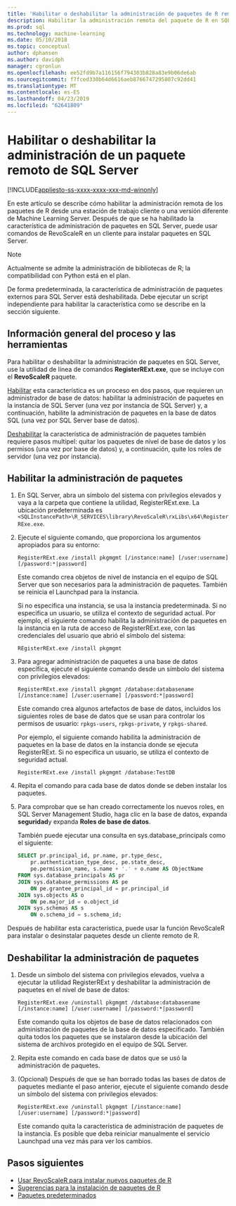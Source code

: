 ```yaml
---
title: 'Habilitar o deshabilitar la administración de paquetes de R remoto: SQL Server Machine Learning Services'
description: Habilitar la administración remota del paquete de R en SQL Server 2016 R Services o SQL Server 2017 Machine Learning Services (In-Database)
ms.prod: sql
ms.technology: machine-learning
ms.date: 05/10/2018
ms.topic: conceptual
author: dphansen
ms.author: davidph
manager: cgronlun
ms.openlocfilehash: ee52fd9b7a116156f794303b828a83e9b06de6ab
ms.sourcegitcommit: f7fced330b64d6616aeb8766747295807c92dd41
ms.translationtype: MT
ms.contentlocale: es-ES
ms.lasthandoff: 04/23/2019
ms.locfileid: "62641809"
---
```

# <a name="enable-or-disable-remote-package-management-for-sql-server"></a>Habilitar o deshabilitar la administración de un paquete remoto de SQL Server
[!INCLUDE[appliesto-ss-xxxx-xxxx-xxx-md-winonly](../../includes/appliesto-ss-xxxx-xxxx-xxx-md-winonly.md)]

En este artículo se describe cómo habilitar la administración remota de los paquetes de R desde una estación de trabajo cliente o una versión diferente de Machine Learning Server. Después de que se ha habilitado la característica de administración de paquetes en SQL Server, puede usar comandos de RevoScaleR en un cliente para instalar paquetes en SQL Server.

> [!NOTE]
> Actualmente se admite la administración de bibliotecas de R; la compatibilidad con Python está en el plan.

De forma predeterminada, la característica de administración de paquetes externos para SQL Server está deshabilitada. Debe ejecutar un script independiente para habilitar la característica como se describe en la sección siguiente.

## <a name="overview-of-process-and-tools"></a>Información general del proceso y las herramientas

Para habilitar o deshabilitar la administración de paquetes en SQL Server, use la utilidad de línea de comandos **RegisterRExt.exe**, que se incluye con el **RevoScaleR** paquete.

[Habilitar](#bkmk_enable) esta característica es un proceso en dos pasos, que requieren un administrador de base de datos: habilitar la administración de paquetes en la instancia de SQL Server (una vez por instancia de SQL Server) y, a continuación, habilite la administración de paquetes en la base de datos SQL (una vez por SQL Server base de datos).

[Deshabilitar](#bkmk_disable) la característica de administración de paquetes también requiere pasos multipel: quitar los paquetes de nivel de base de datos y los permisos (una vez por base de datos) y, a continuación, quite los roles de servidor (una vez por instancia).

## <a name="bkmk_enable"></a> Habilitar la administración de paquetes

1. En SQL Server, abra un símbolo del sistema con privilegios elevados y vaya a la carpeta que contiene la utilidad, RegisterRExt.exe. La ubicación predeterminada es `<SQLInstancePath>\R_SERVICES\library\RevoScaleR\rxLibs\x64\RegisterRExe.exe`.

2. Ejecute el siguiente comando, que proporciona los argumentos apropiados para su entorno:

    `RegisterRExt.exe /install pkgmgmt [/instance:name] [/user:username] [/password:*|password]`

    Este comando crea objetos de nivel de instancia en el equipo de SQL Server que son necesarios para la administración de paquetes. También se reinicia el Launchpad para la instancia.

    Si no especifica una instancia, se usa la instancia predeterminada. Si no especifica un usuario, se utiliza el contexto de seguridad actual. Por ejemplo, el siguiente comando habilita la administración de paquetes en la instancia en la ruta de acceso de RegisterRExt.exe, con las credenciales del usuario que abrió el símbolo del sistema:

    `REgisterRExt.exe /install pkgmgmt`

3. Para agregar administración de paquetes a una base de datos específica, ejecute el siguiente comando desde un símbolo del sistema con privilegios elevados:

    `RegisterRExt.exe /install pkgmgmt /database:databasename [/instance:name] [/user:username] [/password:*|password]`
   
    Este comando crea algunos artefactos de base de datos, incluidos los siguientes roles de base de datos que se usan para controlar los permisos de usuario: `rpkgs-users`, `rpkgs-private`, y `rpkgs-shared`.

    Por ejemplo, el siguiente comando habilita la administración de paquetes en la base de datos en la instancia donde se ejecuta RegisterRExt. Si no especifica un usuario, se utiliza el contexto de seguridad actual.

    `RegisterRExt.exe /install pkgmgmt /database:TestDB`

4. Repita el comando para cada base de datos donde se deben instalar los paquetes.

5. Para comprobar que se han creado correctamente los nuevos roles, en SQL Server Management Studio, haga clic en la base de datos, expanda **seguridad**y expanda **Roles de base de datos**.

    También puede ejecutar una consulta en sys.database_principals como el siguiente:

    ```sql
    SELECT pr.principal_id, pr.name, pr.type_desc,   
        pr.authentication_type_desc, pe.state_desc,   
        pe.permission_name, s.name + '.' + o.name AS ObjectName  
    FROM sys.database_principals AS pr  
    JOIN sys.database_permissions AS pe  
        ON pe.grantee_principal_id = pr.principal_id  
    JOIN sys.objects AS o  
        ON pe.major_id = o.object_id  
    JOIN sys.schemas AS s  
        ON o.schema_id = s.schema_id;
    ```

Después de habilitar esta característica, puede usar la función RevoScaleR para instalar o desinstalar paquetes desde un cliente remoto de R.

## <a name="bkmk_disable"></a> Deshabilitar la administración de paquetes

1. Desde un símbolo del sistema con privilegios elevados, vuelva a ejecutar la utilidad RegisterRExt y deshabilitar la administración de paquetes en el nivel de base de datos:

    `RegisterRExt.exe /uninstall pkgmgmt /database:databasename [/instance:name] [/user:username] [/password:*|password]`

    Este comando quita los objetos de base de datos relacionados con administración de paquetes de la base de datos especificado. También quita todos los paquetes que se instalaron desde la ubicación del sistema de archivos protegido en el equipo de SQL Server.

2. Repita este comando en cada base de datos que se usó la administración de paquetes.

3.  (Opcional) Después de que se han borrado todas las bases de datos de paquetes mediante el paso anterior, ejecute el siguiente comando desde un símbolo del sistema con privilegios elevados:

    `RegisterRExt.exe /uninstall pkgmgmt [/instance:name] [/user:username] [/password:*|password]`

    Este comando quita la característica de administración de paquetes de la instancia. Es posible que deba reiniciar manualmente el servicio Launchpad una vez más para ver los cambios.

## <a name="next-steps"></a>Pasos siguientes

+ [Usar RevoScaleR para instalar nuevos paquetes de R](use-revoscaler-to-manage-r-packages.md)
+ [Sugerencias para la instalación de paquetes de R](packages-installed-in-user-libraries.md)
+ [Paquetes predeterminados](installing-and-managing-r-packages.md)
